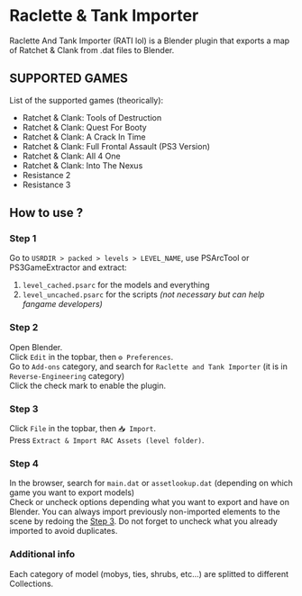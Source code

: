 # Raclette & Tank Importer
Raclette And Tank Importer (RATI lol) is a Blender plugin that exports a map of Ratchet &amp; Clank from .dat files to Blender.

## SUPPORTED GAMES
List of the supported games (theorically):
- Ratchet & Clank: Tools of Destruction
- Ratchet & Clank: Quest For Booty
- Ratchet & Clank: A Crack In Time
- Ratchet & Clank: Full Frontal Assault (PS3 Version)
- Ratchet & Clank: All 4 One
- Ratchet & Clank: Into The Nexus
- Resistance 2
- Resistance 3

## How to use ?
### Step 1
Go to `USRDIR > packed > levels > LEVEL_NAME`, use PSArcTool or PS3GameExtractor and extract:
1. `level_cached.psarc` for the models and everything
2. `level_uncached.psarc` for the scripts *(not necessary but can help fangame developers)*

### Step 2
Open Blender.  
Click `Edit` in the topbar, then `⚙ Preferences`.  
Go to `Add-ons` category, and search for `Raclette and Tank Importer` (it is in `Reverse-Engineering` category)  
Click the check mark to enable the plugin.

### Step 3
Click `File` in the topbar, then `📥 Import`.  
Press `Extract & Import RAC Assets (level folder)`.

### Step 4
In the browser, search for `main.dat` or `assetlookup.dat` (depending on which game you want to export models)  
Check or uncheck options depending what you want to export and have on Blender. You can always import previously non-imported elements to the scene by redoing the [Step 3](#user-content-step-3). Do not forget to uncheck what you already imported to avoid duplicates.

### Additional info
Each category of model (mobys, ties, shrubs, etc...) are splitted to different Collections.
